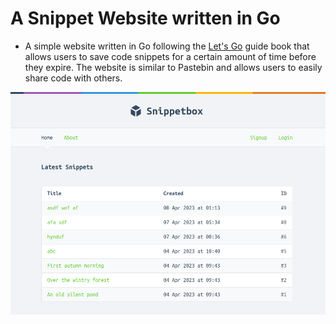# A Snippet Website written in Go

- A simple website written in Go following the [Let's Go](https://lets-go.alexedwards.net/) guide book that allows users to save code snippets for a certain amount of time before they expire. The website is similar to Pastebin and allows users to easily share code with others.

![showcase](assets/showcase.png)


